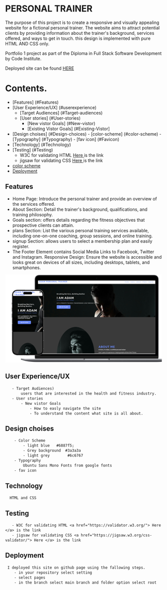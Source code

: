 # PERSONAL TRAINER

The purpose of this project is to create a responsive and visually appealing website for a fictional personal trainer. The website aims to attract potential clients by providing information about the trainer's background, services offered, and ways to get in touch. this design is implemented with pure HTML AND CSS only.

Portfolio 1 project as part of the Diploma in Full Stack Software Development by Code Institute.

Deployed site can be found <a href="https://fitah-farah.github.io/personal-trainer/">HERE </a>

# Contents.
  - [Features] (#Features) 
  - [User Experience/UX] (#userexperience)
       - [Target Audiences] (#Target-audiences)
       - [User stories] (#User-stories) 
           - [New vistor Goals] (#New-vistor) 
           - [Existing Vistor Goals] (#Existing-Vistor] 
  - [Design choises] (#Design-choices)
        - [color-scheme] (#color-scheme)
        - [Typography] (#Typography)
        - [fav icon] (#Favicon) 
  - [Technology] (#Technology)
  - [Testing] (#Testing)
       - W3C for validating HTML <a href="https://validator.w3.org/"> Here </a> is the link
       - jigsaw for validating CSS <a href="https://jigsaw.w3.org/css-validator/"> Here </a> is the link
  - <a href="##color-scheme"> color scheme </a>
  - <a href="##Deployment"> Deployment </a>
    
## Features
- Home Page: Introduce the personal trainer and provide an overview of the services offered.
- About Section: Detail the trainer's background, qualifications, and training philosophy.
- Goals section: offers details regarding the fitness objectives that prospective clients can attain.
- plans Section: List the various personal training services available, including one-on-one coaching, group sessions, and online training.
- signup Section: allows users to select a membership plan and easily register.
- The Footer Element contains Social Media Links to Facebook, Twitter and Instagram.
Responsive Design: Ensure the website is accessible and looks great on devices of all sizes, including desktops, tablets, and smartphones.

<img style="max-width: 100%;" alt="design mockup image" src="https://github.com/Fitah-farah/personal-trainer/blob/main/assets/readme-screenshots/Designmockup.png?raw=true">

 ## User Experience/UX
       - Target Audiences)
           users that are interested in the health and fitness industry.
       - User stories
           - New vistor Goals
               - How to easly navigate the site
               - To understand the content what site is all about.           
  ## Design choises
        - Color Scheme
            - light blue   #6887f5;
            - Grey background  #3a3a3a
            - light grey        #6c6767
        - Typography
            Ubuntu Sans Mono Fonts from google fonts
        - fav icon
  ## Technology
      HTML and CSS
  ## Testing
       - W3C for validating HTML <a href="https://validator.w3.org/"> Here </a> is the link
       - jigsaw for validating CSS <a href="https://jigsaw.w3.org/css-validator/"> Here </a> is the link
  ## Deployment
     I deployed this site on github page using the fallowing steps.
        - in your repository select setting
        - select pages
        - in the branch select main branch and folder option select root


